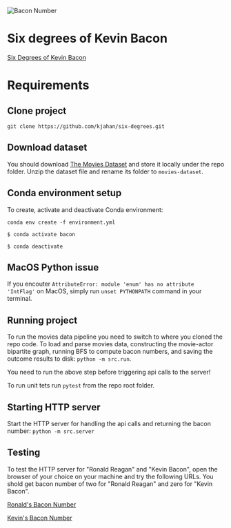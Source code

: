 ![Bacon Number](https://images.squarespace-cdn.com/content/v1/5a8d040564b05f9d780ecc2f/1554157278547-CG0BXDCS4ELRM4PWIQVA/image-asset.png)

# Six degrees of Kevin Bacon 
[Six Degrees of Kevin Bacon](https://en.wikipedia.org/wiki/Six_Degrees_of_Kevin_Bacon)

# Requirements

## Clone project

`git clone https://github.com/kjahan/six-degrees.git`

## Download dataset

You should download [The Movies Dataset](https://www.kaggle.com/rounakbanik/the-movies-dataset) and store it locally under the repo folder. Unzip the dataset file and rename its folder to `movies-dataset`.

## Conda environment setup

To create, activate and deactivate Conda environment:

`conda env create -f environment.yml`


`$ conda activate bacon`


`$ conda deactivate`

## MacOS Python issue

If you encouter `AttributeError: module 'enum' has no attribute 'IntFlag'` on MacOS, simply run `unset PYTHONPATH` command in your terminal.

## Running project

To run the movies data pipeline you need to switch to where you cloned the repo code. To load and parse movies data, constructing the movie-actor bipartite graph, running BFS to compute bacon numbers, and saving the outcome results to disk: `python -m src.run`.

You need to run the above step before triggering api calls to the server!

To run unit tets run `pytest` from the repo root folder.

## Starting HTTP server

Start the HTTP server for handling the api calls and returning the bacon number: `python -m src.server`

## Testing 

To test the HTTP server for "Ronald Reagan" and "Kevin Bacon", open the browser of your choice on your machine and try the following URLs. You shold get bacon number of two for "Ronald Reagan" and zero for "Kevin Bacon".

[Ronald's Bacon Number](http://127.0.0.1:5001/api/v1/baconnumber?actorname=Ronald%20Reagan)


[Kevin's Bacon Number](http://127.0.0.1:5001/api/v1/baconnumber?actorname=Kevin%20Bacon)
